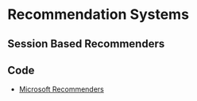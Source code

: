# Recommendation Systems


## Session Based Recommenders




## Code

- [Microsoft Recommenders](https://github.com/microsoft/recommenders)